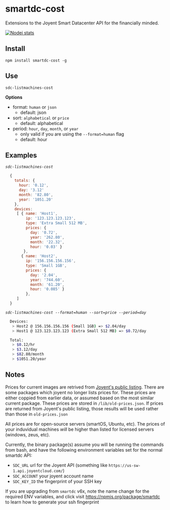 # smartdc-cost
Extensions to the Joyent Smart Datacenter API for the financially minded.

[![Nodei stats](https://nodei.co/npm/smartdc-cost.png?downloads=true)](https://npmjs.org/package/smartdc-cost)

## Install
`npm install smartdc-cost -g`

## Use 
`sdc-listmachines-cost`
 
 **Options**

- format: `human` or `json`
  - default: json
- sort: `alphabetical` or `price`
  - default: alphabetical
- period: `hour`, `day`, `month`, or `year` 
  - only valid if you are using the `--format=human` flag
  - default: hour

## Examples

*`sdc-listmachines-cost`*

```javascript
  { 
    totals: { 
      hour: '0.12', 
      day: '3.12'
      month: '82.80', 
      year: '1051.20' 
    },
    devices: 
     [ { name: 'Host1',
         ip: '123.123.123.123',
         type: 'Extra Small 512 MB',
         prices: { 
           day: '0.72',
           year: '262.80',
           month: '22.32',
           hour: '0.03' }
        },
       { name: 'Host2',
         ip: '156.156.156.156',
         type: 'Small 1GB',
         prices: { 
           day: '2.04',
           year: '744.60',
           month: '61.20',
           hour: '0.085' }
         },
     ]
  }
```

*`sdc-listmachines-cost --format=human --sort=price --period=day`*

```bash
  Devices:
   > Host2 @ 156.156.156.156 (Small 1GB) => $2.04/day
   > Host1 @ 123.123.123.123 (Extra Small 512 MB) => $0.72/day

  Total:
   > $0.12/hr
   > $3.12/day
   > $82.80/month
   > $1051.20/year
```

## Notes

Prices for current images are retrived from [Joyent's public listing](http://www.joyent.com/assets/js/pricing.json).  There are some packages which joyent no longer lists prices for.  These prices are either coppied from earlier data, or assumed based on the most similar current package.  These prices are stored in `/lib/old-prices.json`.  If prices are returned from Joyent's public listing, those results will be used rather than those in `old-prices.json`

All prices are for open-source servers (smartOS, Ubuntu, etc).  The prices of your induvidual machines *will* be higher than listed for licensed servers (windows, zeus, etc).

Currently, the binary package(s) assume you will be running the commands from bash, and have the following environment variables set for the normal smartdc API:

 - `SDC_URL` url for the Joyent API (something like `https://us-sw-1.api.joyentcloud.com/`)
 - `SDC_ACCOUNT` your joyent account name
 - `SDC_KEY_ID` the fingerprint of your SSH key

If you are upgrading from `smartdc` v6x, note the name change for the required ENV variables, and click visit https://npmjs.org/package/smartdc to learn how to generate your ssh fingerprint
